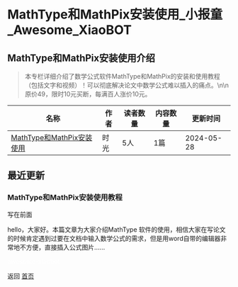 # MathType和MathPix安装使用_小报童_Awesome_XiaoBOT

## MathType和MathPix安装使用介绍
> 本专栏详细介绍了数学公式软件MathType和MathPix的安装和使用教程（包括文字和视频）！可以彻底解决论文中数学公式难以插入的痛点。\n\n原价49，限时10元买断，每满百人涨价10元。  
  


|名称|作者|读者数量|内容数量|更新时间|
|---|---|---|---|---|
|[MathType和MathPix安装使用](https://xiaobot.net/p/shiguang1?refer=9c3f1c95-a052-465a-9902-f6d75080262a)|时光|5人|1篇|2024-05-28|

## 最近更新
### MathType和MathPix安装使用教程

写在前面

hello，大家好。本篇文章为大家介绍MathType
软件的使用，相信大家在写论文的时候肯定遇到过要在文档中输入数学公式的需求，但是用word自带的编辑器非常地不方便，直接插入公式图片......


<a href="https://github.com/Reno9527/awesome-xiaobot" style="color: white; text-decoration: none;">awesome-xiaobot</a>

返回 [首页](../README.md)
